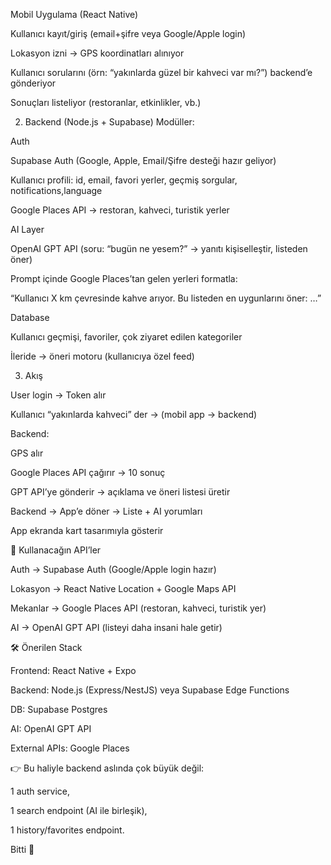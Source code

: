 Mobil Uygulama (React Native)

Kullanıcı kayıt/giriş (email+şifre veya Google/Apple login)

Lokasyon izni → GPS koordinatları alınıyor

Kullanıcı sorularını (örn: “yakınlarda güzel bir kahveci var mı?”) backend’e gönderiyor

Sonuçları listeliyor (restoranlar, etkinlikler, vb.)

2. Backend (Node.js + Supabase)
Modüller:

Auth

Supabase Auth (Google, Apple, Email/Şifre desteği hazır geliyor)

Kullanıcı profili: id, email, favori yerler, geçmiş sorgular, notifications,language


Google Places API → restoran, kahveci, turistik yerler


AI Layer

OpenAI GPT API (soru: “bugün ne yesem?” → yanıtı kişiselleştir, listeden öner)

Prompt içinde Google Places’tan gelen yerleri formatla:

“Kullanıcı X km çevresinde kahve arıyor. Bu listeden en uygunlarını öner: …”

Database

Kullanıcı geçmişi, favoriler, çok ziyaret edilen kategoriler

İleride → öneri motoru (kullanıcıya özel feed)

3. Akış

User login → Token alır

Kullanıcı “yakınlarda kahveci” der → (mobil app → backend)

Backend:

GPS alır

Google Places API çağırır → 10 sonuç

GPT API’ye gönderir → açıklama ve öneri listesi üretir

Backend → App’e döner → Liste + AI yorumları

App ekranda kart tasarımıyla gösterir

🔑 Kullanacağın API’ler

Auth → Supabase Auth (Google/Apple login hazır)

Lokasyon → React Native Location + Google Maps API

Mekanlar → Google Places API (restoran, kahveci, turistik yer)

AI → OpenAI GPT API (listeyi daha insani hale getir)

🛠 Önerilen Stack

Frontend: React Native + Expo

Backend: Node.js (Express/NestJS) veya Supabase Edge Functions

DB: Supabase Postgres

AI: OpenAI GPT API

External APIs: Google Places

👉 Bu haliyle backend aslında çok büyük değil:

1 auth service,

1 search endpoint (AI ile birleşik),

1 history/favorites endpoint.

Bitti 🎯




